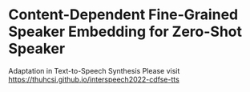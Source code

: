 # Content-Dependent Fine-Grained Speaker Embedding for Zero-Shot Speaker
Adaptation in Text-to-Speech Synthesis
Please visit https://thuhcsi.github.io/interspeech2022-cdfse-tts
